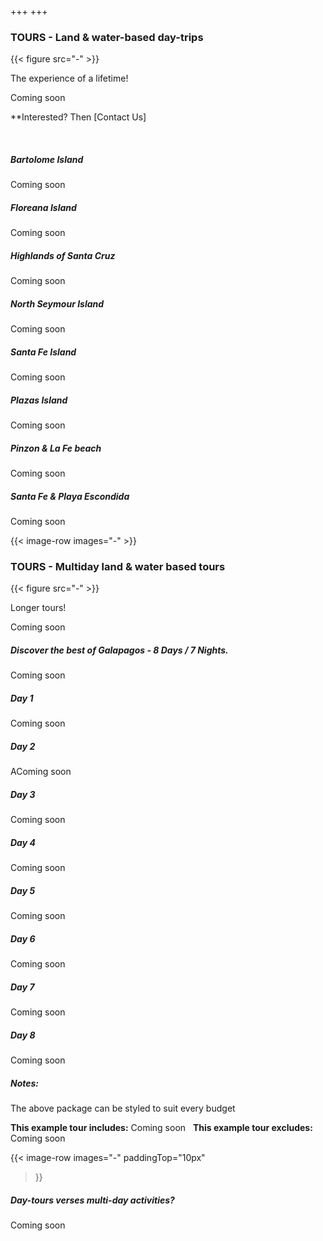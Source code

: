 +++
+++

### TOURS - Land & water-based day-trips

{{< figure src="-" >}}
 
<span class="strapline">The experience of a lifetime!</span>

Coming soon

**Interested? Then [Contact Us]

 <Br></B>
##### Bartolome Island
Coming soon
##### Floreana Island
Coming soon
##### Highlands of Santa Cruz
Coming soon
##### North Seymour Island
Coming soon 
##### Santa Fe Island
Coming soon  
##### Plazas Island
Coming soon  
##### Pinzon & La Fe beach
Coming soon
##### Santa Fe & Playa Escondida
Coming soon

{{< image-row images="-" >}}

### TOURS - Multiday land & water based tours

{{< figure src="-" >}}

<span class="strapline">Longer tours!</span>

Coming soon
 
##### Discover the best of Galapagos - 8 Days / 7 Nights.

Coming soon

##### Day 1
Coming soon

##### Day 2
AComing soon

##### Day 3
Coming soon

##### Day 4
Coming soon

##### Day 5
Coming soon

##### Day 6
Coming soon

##### Day 7
Coming soon

##### Day 8
Coming soon

##### Notes:

The above package can be styled to suit every budget

**This example tour includes:**
Coming soon
 
**This example tour excludes:**
Coming soon

{{< 
image-row 
images="-"
paddingTop="10px"
>}}

##### Day-tours verses multi-day activities?
Coming soon 
